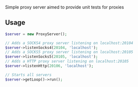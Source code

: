 Simple proxy server aimed to provide unit tests for proxies


Usage
-----


```php
$server = new ProxyServer();

// Adds a SOCKS4 proxy server listening on localhost:20104
$server->listenSocks4(20104, 'localhost');
// Adds a SOCKS5 proxy server listening on localhost:20105
$server->listenSocks5(20105, 'localhost');
// Adds a HTTP proxy server listening on localhost:20105
$server->listenHttp(20106, 'localhost');

// Starts all servers
$server->getLoop()->run();
```
